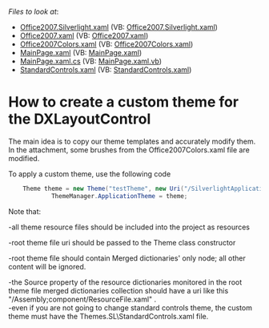 <!-- default file list -->
*Files to look at*:

* [Office2007.Silverlight.xaml](./CS/SilverlightApplication27/DevExpress.Xpf.LayoutControl/Office2007.Silverlight.xaml) (VB: [Office2007.Silverlight.xaml](./VB/SilverlightApplication27/DevExpress.Xpf.LayoutControl/Office2007.Silverlight.xaml))
* [Office2007.xaml](./CS/SilverlightApplication27/DevExpress.Xpf.LayoutControl/Office2007.xaml) (VB: [Office2007.xaml](./VB/SilverlightApplication27/DevExpress.Xpf.LayoutControl/Office2007.xaml))
* [Office2007Colors.xaml](./CS/SilverlightApplication27/DevExpress.Xpf.LayoutControl/Office2007Colors.xaml) (VB: [Office2007Colors.xaml](./VB/SilverlightApplication27/DevExpress.Xpf.LayoutControl/Office2007Colors.xaml))
* [MainPage.xaml](./CS/SilverlightApplication27/MainPage.xaml) (VB: [MainPage.xaml](./VB/SilverlightApplication27/MainPage.xaml))
* [MainPage.xaml.cs](./CS/SilverlightApplication27/MainPage.xaml.cs) (VB: [MainPage.xaml.vb](./VB/SilverlightApplication27/MainPage.xaml.vb))
* [StandardControls.xaml](./CS/SilverlightApplication27/Themes.SL/StandardControls.xaml) (VB: [StandardControls.xaml](./VB/SilverlightApplication27/Themes.SL/StandardControls.xaml))
<!-- default file list end -->
# How to create a custom theme for the DXLayoutControl


<p>The main idea is to copy our theme templates and accurately modify them. In the attachment, some brushes from the Office2007Colors.xaml file are modified.</p><p>To apply a custom theme, use the following code </p><p> 

```cs
    Theme theme = new Theme("testTheme", new Uri("/SilverlightApplication27;component/DevExpress.Xpf.LayoutControl/Office2007.Silverlight.xaml", UriKind.Relative)) { IsStandard = false, FullName = "Test Theme" };
            ThemeManager.ApplicationTheme = theme;

```

 </p><p>Note that:</p><p>-all theme resource files should be included into the project as resources</p><p>-root theme file uri should be passed to the Theme class constructor</p><p>-root theme file should contain Merged dictionaries' only node; all other content will be ignored.</p><p>-the Source property of the resource dictionaries monitored in the root theme file merged dictionaries collection should have a uri like this "/Assembly;component/ResourceFile.xaml" .<br />
-even if you are not going to change standard controls theme, the custom theme must have the Themes.SL\StandardControls.xaml file.</p>

<br/>


